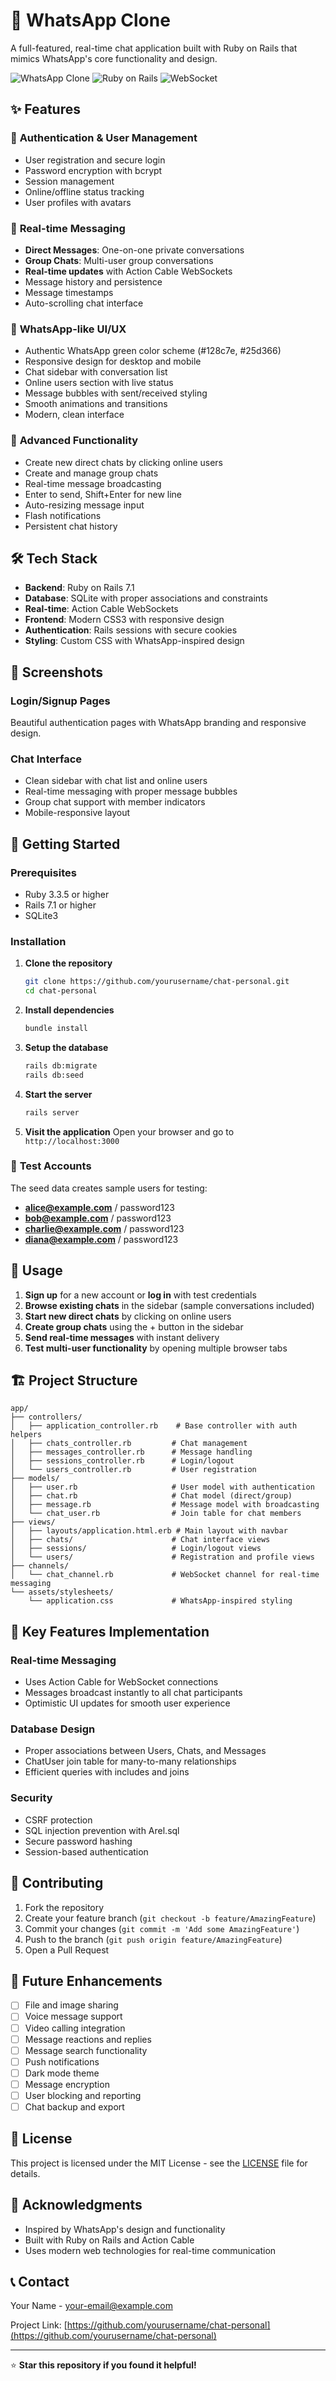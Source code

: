 # 💬 WhatsApp Clone

A full-featured, real-time chat application built with Ruby on Rails that mimics WhatsApp's core functionality and design.

![WhatsApp Clone](https://img.shields.io/badge/WhatsApp-Clone-25D366?style=for-the-badge&logo=whatsapp)
![Ruby on Rails](https://img.shields.io/badge/Ruby_on_Rails-7.1-CC0000?style=for-the-badge&logo=ruby-on-rails)
![WebSocket](https://img.shields.io/badge/WebSocket-Real--time-blue?style=for-the-badge)

## ✨ Features

### 🔐 **Authentication & User Management**
- User registration and secure login
- Password encryption with bcrypt
- Session management
- Online/offline status tracking
- User profiles with avatars

### 💬 **Real-time Messaging**
- **Direct Messages**: One-on-one private conversations
- **Group Chats**: Multi-user group conversations
- **Real-time updates** with Action Cable WebSockets
- Message history and persistence
- Message timestamps
- Auto-scrolling chat interface

### 🎨 **WhatsApp-like UI/UX**
- Authentic WhatsApp green color scheme (#128c7e, #25d366)
- Responsive design for desktop and mobile
- Chat sidebar with conversation list
- Online users section with live status
- Message bubbles with sent/received styling
- Smooth animations and transitions
- Modern, clean interface

### 🚀 **Advanced Functionality**
- Create new direct chats by clicking online users
- Create and manage group chats
- Real-time message broadcasting
- Enter to send, Shift+Enter for new line
- Auto-resizing message input
- Flash notifications
- Persistent chat history

## 🛠️ **Tech Stack**

- **Backend**: Ruby on Rails 7.1
- **Database**: SQLite with proper associations and constraints
- **Real-time**: Action Cable WebSockets
- **Frontend**: Modern CSS3 with responsive design
- **Authentication**: Rails sessions with secure cookies
- **Styling**: Custom CSS with WhatsApp-inspired design

## 📱 **Screenshots**

### Login/Signup Pages
Beautiful authentication pages with WhatsApp branding and responsive design.

### Chat Interface
- Clean sidebar with chat list and online users
- Real-time messaging with proper message bubbles
- Group chat support with member indicators
- Mobile-responsive layout

## 🚀 **Getting Started**

### Prerequisites
- Ruby 3.3.5 or higher
- Rails 7.1 or higher
- SQLite3

### Installation

1. **Clone the repository**
   ```bash
   git clone https://github.com/yourusername/chat-personal.git
   cd chat-personal
   ```

2. **Install dependencies**
   ```bash
   bundle install
   ```

3. **Setup the database**
   ```bash
   rails db:migrate
   rails db:seed
   ```

4. **Start the server**
   ```bash
   rails server
   ```

5. **Visit the application**
   Open your browser and go to `http://localhost:3000`

### 🧪 **Test Accounts**

The seed data creates sample users for testing:
- **alice@example.com** / password123
- **bob@example.com** / password123
- **charlie@example.com** / password123
- **diana@example.com** / password123

## 🎯 **Usage**

1. **Sign up** for a new account or **log in** with test credentials
2. **Browse existing chats** in the sidebar (sample conversations included)
3. **Start new direct chats** by clicking on online users
4. **Create group chats** using the + button in the sidebar
5. **Send real-time messages** with instant delivery
6. **Test multi-user functionality** by opening multiple browser tabs

## 🏗️ **Project Structure**

```
app/
├── controllers/
│   ├── application_controller.rb    # Base controller with auth helpers
│   ├── chats_controller.rb         # Chat management
│   ├── messages_controller.rb      # Message handling
│   ├── sessions_controller.rb      # Login/logout
│   └── users_controller.rb         # User registration
├── models/
│   ├── user.rb                     # User model with authentication
│   ├── chat.rb                     # Chat model (direct/group)
│   ├── message.rb                  # Message model with broadcasting
│   └── chat_user.rb                # Join table for chat members
├── views/
│   ├── layouts/application.html.erb # Main layout with navbar
│   ├── chats/                      # Chat interface views
│   ├── sessions/                   # Login/logout views
│   └── users/                      # Registration and profile views
├── channels/
│   └── chat_channel.rb             # WebSocket channel for real-time messaging
└── assets/stylesheets/
    └── application.css             # WhatsApp-inspired styling
```

## 🔧 **Key Features Implementation**

### Real-time Messaging
- Uses Action Cable for WebSocket connections
- Messages broadcast instantly to all chat participants
- Optimistic UI updates for smooth user experience

### Database Design
- Proper associations between Users, Chats, and Messages
- ChatUser join table for many-to-many relationships
- Efficient queries with includes and joins

### Security
- CSRF protection
- SQL injection prevention with Arel.sql
- Secure password hashing
- Session-based authentication

## 🤝 **Contributing**

1. Fork the repository
2. Create your feature branch (`git checkout -b feature/AmazingFeature`)
3. Commit your changes (`git commit -m 'Add some AmazingFeature'`)
4. Push to the branch (`git push origin feature/AmazingFeature`)
5. Open a Pull Request

## 📝 **Future Enhancements**

- [ ] File and image sharing
- [ ] Voice message support
- [ ] Video calling integration
- [ ] Message reactions and replies
- [ ] Message search functionality
- [ ] Push notifications
- [ ] Dark mode theme
- [ ] Message encryption
- [ ] User blocking and reporting
- [ ] Chat backup and export

## 📄 **License**

This project is licensed under the MIT License - see the [LICENSE](LICENSE) file for details.

## 🙏 **Acknowledgments**

- Inspired by WhatsApp's design and functionality
- Built with Ruby on Rails and Action Cable
- Uses modern web technologies for real-time communication

## 📞 **Contact**

Your Name - [your-email@example.com](mailto:your-email@example.com)

Project Link: [https://github.com/yourusername/chat-personal](https://github.com/yourusername/chat-personal)

---

⭐ **Star this repository if you found it helpful!**

<!-- Update 5: Mon Aug 11 10:16:58 IST 2025 -->

<!-- Update 10: Mon Aug 11 10:16:59 IST 2025 -->

<!-- Update 15: Mon Aug 11 10:16:59 IST 2025 -->

<!-- Update 20: Mon Aug 11 10:17:00 IST 2025 -->

<!-- Update 25: Mon Aug 11 10:17:01 IST 2025 -->

<!-- Update 30: Mon Aug 11 10:17:02 IST 2025 -->

<!-- Update 35: Mon Aug 11 10:17:02 IST 2025 -->

<!-- Update 40: Mon Aug 11 10:17:03 IST 2025 -->

<!-- Update 45: Mon Aug 11 10:17:04 IST 2025 -->

<!-- Update 50: Mon Aug 11 10:17:04 IST 2025 -->

<!-- Update 55: Mon Aug 11 10:17:05 IST 2025 -->

<!-- Update 60: Mon Aug 11 10:17:06 IST 2025 -->

<!-- Update 65: Mon Aug 11 10:17:06 IST 2025 -->

<!-- Update 70: Mon Aug 11 10:17:07 IST 2025 -->

<!-- Update 75: Mon Aug 11 10:17:08 IST 2025 -->

<!-- Update 80: Mon Aug 11 10:17:09 IST 2025 -->
